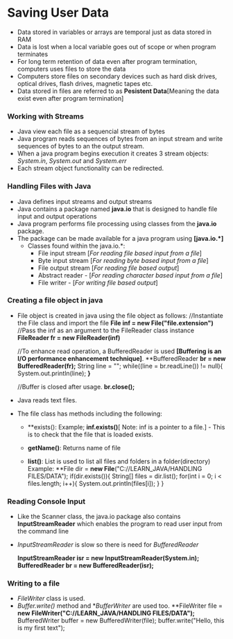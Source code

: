 # Saving User Data
- Data stored in variables or arrays are temporal just as data stored in RAM
- Data is lost when a local variable goes out of scope or when program terminates
- For long term retention of data even after program termination, computers uses files to store the data
- Computers store files on secondary devices such as hard disk drives, optical drives, flash drives, magnetic tapes etc.
- Data stored in files are referred to as **Pesistent Data**[Meaning the data exist even after program termination]
    
### Working with Streams
- Java view each file as a sequencial stream of bytes
- Java program reads sequences of bytes from an input stream and write sequences of bytes to an the output stream.
- When a java program begins execution it creates 3 stream objects: *System.in*, *System.out* and *System.err*
- Each stream object functionality can be redirected.

### Handling Files with Java
- Java defines input streams and output streams
- Java contains a package named **java.io** that is designed to handle file input and output operations
- Java program performs file processing using classes from the **java.io** package.
- The package can be made available for a java program using **[java.io.*]**
    - Classes found within the java.io.*:
        - File input stream [*For reading file based input from a file*]
        - Byte input stream [*For reading byte based input from a file*]
        - File output stream [*For reading file based output*]
        - Abstract reader - [*For reading character based input from a file*]
        - File writer - [*For writing file based output*]

### Creating a file object in java
- File object is created in java using the file object as follows:
    //Instantiate the File class and import the file
    **File inf = new File("file.extension")**
    //Pass the inf as an argument to the FileReader class instance
    **FileReader fr = new FileReader(inf)**

    //To enhance read operation, a BufferedReader is used **[Buffering is an I/O performance enhancement technique]**.
    **BufferedReader **br = new BufferedReader(fr);**
        String line = "";
        while((line = br.readLine()) != null){
        System.out.println(line);
    **}**

    //Buffer is closed after usage.
    **br.close();**

- Java reads text files.
- The file class has methods including the following: 
    - **exists(): Example; **inf.exists()**[ Note: inf is a pointer to a file.] - This is to check that the file that is loaded exists.

    - **getName()**: Returns name of file

    - **list()**: List is used to list all files and folders in a folder(directory)
        Example: 
            **File dir = **new File**("C://LEARN_JAVA/HANDLING FILES/DATA");
            if(dir.exists()){
                String[] files = dir.list();
                for(int i = 0; i < files.length; i++){
                    System.out.println(files[i]);
                }
            }
    
  

### Reading Console Input
- Like the Scanner class, the java.io package also contains **InputStreamReader** which enables the program to read user input from the command line
- *InputStreamReader* is slow so there is need for *BufferedReader*

    **InputStreamReader isr = new InputStreamReader(System.in);**
    **BufferedReader br = new BufferedReader(isr);**

### Writing to a file
- *FileWriter* class is used.
- *Buffer.write()* method and **BufferWriter* are used too.
    **FileWriter file = **new FileWriter("C://LEARN_JAVA/HANDLING FILES/DATA");**
        BufferedWriter buffer = new BufferedWriter(file);
        buffer.write("Hello, this is my first text");

